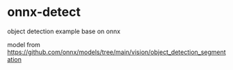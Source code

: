 # onnx-detect
object detection example base on onnx

model from https://github.com/onnx/models/tree/main/vision/object_detection_segmentation

